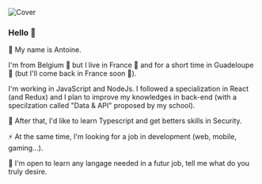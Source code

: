 ![Cover](https://github.com/antoinelefrancq/antoinelefrancq/img/picture_cartonized.jpeg)

### Hello :wave:

:bust_in_silhouette: My name is Antoine.


I'm from Belgium 🍟 but I live in France 🍷 and for a short time in Guadeloupe 🥥 (but I'll come back in France soon 🥖).

I'm working in JavaScript and NodeJs. I followed a specialization in React (and Redux) and I plan to improve my knowledges in back-end (with a specilzation called "Data &  API" proposed by my school). 


🌱 After that, I'd like to learn Typescript and get betters skills in Security.


⚡ At the same time, I'm looking for a job in development (web, mobile, gaming...).


💬 I'm open to learn any langage needed in a futur job, tell me what do you truly desire. 
